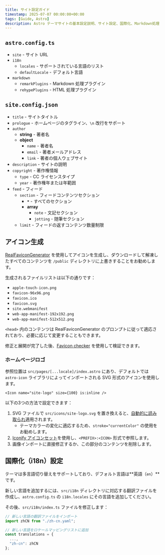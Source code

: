 ```yaml
---
title: サイト設定ガイド
timestamp: 2025-07-07 00:00:00+00:00
tags: [Guide, Astro]
description: Astro テーマサイトの基本設定説明、サイト設定、国際化、Markdown処理などのコア設定項目をカバー。
---
```


## `astro.config.ts`

- `site` - サイト URL
- `i18n`
    - `locales` - サポートされている言語のリスト
    - `defaultLocale` - デフォルト言語
- `markdown`
    - `remarkPlugins` - Markdown 処理プラグイン
    - `rehypePlugins` - HTML 処理プラグイン

## `site.config.json`

- `title` - サイトタイトル
- `prologue` - ホームページのタグライン、`\n` 改行をサポート
- `author`
    - **string** - 著者名
    - **object**
        - `name` - 著者名
        - `email` - 著者メールアドレス
        - `link` - 著者の個人ウェブサイト
- `description` - サイトの説明
- `copyright` - 著作権情報
    - `type` - CC ライセンスタイプ
    - `year` - 著作権年または年範囲
- `feed` - フィード
    - `section` - フィードコンテンツセクション
        - **`*`** - すべてのセクション
        - **array**
            - `note` - 文記セクション
            - `jotting` - 随筆セクション
    - `limit` - フィードの返すコンテンツ数量制限

## アイコン生成

[RealFaviconGenerator](https://realfavicongenerator.net/) を使用してアイコンを生成し、ダウンロードして解凍したすべてのコンテンツを `/public` ディレクトリに上書きすることをお勧めします。

生成されるファイルリストは以下の通りです：

- `apple-touch-icon.png`
- `favicon-96x96.png`
- `favicon.ico`
- `favicon.svg`
- `site.webmanifest`
- `web-app-manifest-192x192.png`
- `web-app-manifest-512x512.png`

`<head>` 内のコンテンツは RealFaviconGenerator のプロンプトに従って適応されており、必要に応じて変更することもできます。

修正と展開が完了した後、[Favicon checker](https://realfavicongenerator.net/favicon-checker) を使用して検証できます。

### ホームページロゴ

参照位置は `src/pages/[...locale]/index.astro` にあり、デフォルトでは `astro-icon` ライブラリによってインポートされる SVG 形式のアイコンを使用します。

```astro
<Icon name="site-logo" size={100} is:inline />
```

以下の3つの方法で設定できます：

1. SVG ファイルで `src/icons/site-logo.svg` を置き換えると、[自動的に読み取られ](https://www.astroicon.dev/guides/customization/#local-icons)適用されます。
    - テーマカラーの変化に適応するため、`stroke="currentColor"` の使用をお勧めします。
2. [Iconify アイコンセット](https://www.astroicon.dev/guides/customization/#open-source-icon-sets)を使用し、`<PREFIX>:<ICON>` 形式で参照します。
3. 画像インポートに直接修正するか、この部分のコンテンツを削除します。

## 国際化（i18n）設定

テーマは多言語切り替えをサポートしており、デフォルト言語は**英語（`en`）**です。

新しい言語を追加するには、`src/i18n` ディレクトリに対応する翻訳ファイルを作成し、`astro.config.ts` の `i18n.locales` にその言語を追加してください。

その後、`src/i18n/index.ts` ファイルを修正します：

```ts
// 新しい言語の翻訳ファイルをインポート
import zhCN from "./zh-cn.yaml";

// 新しい言語をロケールマッピングリストに追加
const translations = { 
  ...,
  "zh-cn": zhCN
};
```

